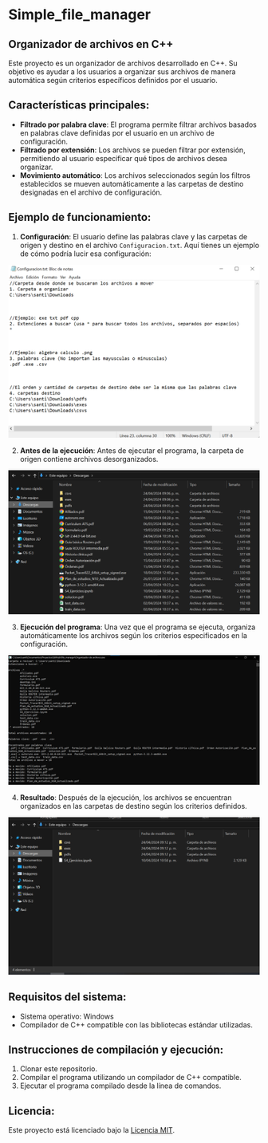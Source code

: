 # Simple_file_manager
 
## Organizador de archivos en C++

Este proyecto es un organizador de archivos desarrollado en C++. Su objetivo es ayudar a los usuarios a organizar sus archivos de manera automática según criterios específicos definidos por el usuario.

## Características principales:

- **Filtrado por palabra clave**: El programa permite filtrar archivos basados en palabras clave definidas por el usuario en un archivo de configuración.
- **Filtrado por extensión**: Los archivos se pueden filtrar por extensión, permitiendo al usuario especificar qué tipos de archivos desea organizar.
- **Movimiento automático**: Los archivos seleccionados según los filtros establecidos se mueven automáticamente a las carpetas de destino designadas en el archivo de configuración.

## Ejemplo de funcionamiento:

1. **Configuración**: El usuario define las palabras clave y las carpetas de origen y destino en el archivo `Configuracion.txt`. Aquí tienes un ejemplo de cómo podría lucir esa configuración:

![Ejemplo de configuración](imgs\Ejemplo_configuracion.png)

2. **Antes de la ejecución**: Antes de ejecutar el programa, la carpeta de origen contiene archivos desorganizados.

![Antes de la ejecución](imgs\Antes.png)

3. **Ejecución del programa**: Una vez que el programa se ejecuta, organiza automáticamente los archivos según los criterios especificados en la configuración.

![Resultado de la ejecución](imgs\Log.png)

4. **Resultado**: Después de la ejecución, los archivos se encuentran organizados en las carpetas de destino según los criterios definidos.

![Resultado de la ejecución](imgs\Resultado.png)

## Requisitos del sistema:

- Sistema operativo: Windows
- Compilador de C++ compatible con las bibliotecas estándar utilizadas.

## Instrucciones de compilación y ejecución:

1. Clonar este repositorio.
2. Compilar el programa utilizando un compilador de C++ compatible.
3. Ejecutar el programa compilado desde la línea de comandos.

## Licencia:

Este proyecto está licenciado bajo la [Licencia MIT](LICENSE).
